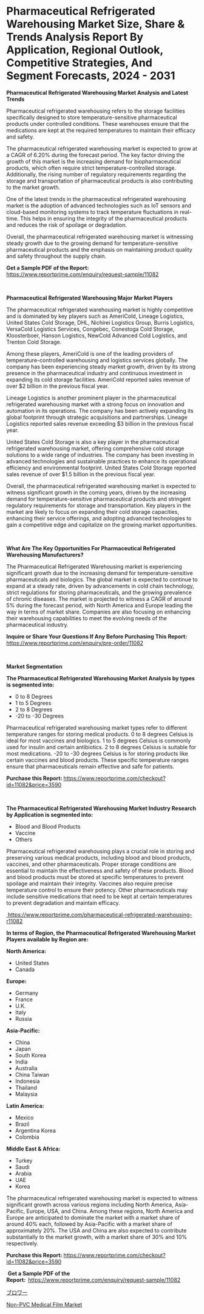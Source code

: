 <p><h1>Pharmaceutical Refrigerated Warehousing Market Size, Share & Trends Analysis Report By Application, Regional Outlook, Competitive Strategies, And Segment Forecasts, 2024 - 2031</h1></p><p><strong>Pharmaceutical Refrigerated Warehousing Market Analysis and Latest Trends</strong></p>
<p><p>Pharmaceutical refrigerated warehousing refers to the storage facilities specifically designed to store temperature-sensitive pharmaceutical products under controlled conditions. These warehouses ensure that the medications are kept at the required temperatures to maintain their efficacy and safety.</p><p>The pharmaceutical refrigerated warehousing market is expected to grow at a CAGR of 6.20% during the forecast period. The key factor driving the growth of this market is the increasing demand for biopharmaceutical products, which often require strict temperature-controlled storage. Additionally, the rising number of regulatory requirements regarding the storage and transportation of pharmaceutical products is also contributing to the market growth.</p><p>One of the latest trends in the pharmaceutical refrigerated warehousing market is the adoption of advanced technologies such as IoT sensors and cloud-based monitoring systems to track temperature fluctuations in real-time. This helps in ensuring the integrity of the pharmaceutical products and reduces the risk of spoilage or degradation.</p><p>Overall, the pharmaceutical refrigerated warehousing market is witnessing steady growth due to the growing demand for temperature-sensitive pharmaceutical products and the emphasis on maintaining product quality and safety throughout the supply chain.</p></p>
<p><strong>Get a Sample PDF of the Report:&nbsp;</strong> <a href="https://www.reportprime.com/enquiry/request-sample/11082">https://www.reportprime.com/enquiry/request-sample/11082</a></p>
<p>&nbsp;</p>
<p><strong>Pharmaceutical Refrigerated Warehousing Major Market Players</strong></p>
<p><p>The pharmaceutical refrigerated warehousing market is highly competitive and is dominated by key players such as AmeriCold, Lineage Logistics, United States Cold Storage, DHL, Nichirei Logistics Group, Burris Logistics, VersaCold Logistics Services, Congebec, Conestoga Cold Storage, Kloosterboer, Hanson Logistics, NewCold Advanced Cold Logistics, and Trenton Cold Storage.</p><p>Among these players, AmeriCold is one of the leading providers of temperature-controlled warehousing and logistics services globally. The company has been experiencing steady market growth, driven by its strong presence in the pharmaceutical industry and continuous investment in expanding its cold storage facilities. AmeriCold reported sales revenue of over $2 billion in the previous fiscal year.</p><p>Lineage Logistics is another prominent player in the pharmaceutical refrigerated warehousing market with a strong focus on innovation and automation in its operations. The company has been actively expanding its global footprint through strategic acquisitions and partnerships. Lineage Logistics reported sales revenue exceeding $3 billion in the previous fiscal year.</p><p>United States Cold Storage is also a key player in the pharmaceutical refrigerated warehousing market, offering comprehensive cold storage solutions to a wide range of industries. The company has been investing in advanced technologies and sustainable practices to enhance its operational efficiency and environmental footprint. United States Cold Storage reported sales revenue of over $1.5 billion in the previous fiscal year.</p><p>Overall, the pharmaceutical refrigerated warehousing market is expected to witness significant growth in the coming years, driven by the increasing demand for temperature-sensitive pharmaceutical products and stringent regulatory requirements for storage and transportation. Key players in the market are likely to focus on expanding their cold storage capacities, enhancing their service offerings, and adopting advanced technologies to gain a competitive edge and capitalize on the growing market opportunities.</p></p>
<p>&nbsp;</p>
<p><strong>What Are The Key Opportunities For Pharmaceutical Refrigerated Warehousing Manufacturers?</strong></p>
<p><p>The Pharmaceutical Refrigerated Warehousing market is experiencing significant growth due to the increasing demand for temperature-sensitive pharmaceuticals and biologics. The global market is expected to continue to expand at a steady rate, driven by advancements in cold chain technology, strict regulations for storing pharmaceuticals, and the growing prevalence of chronic diseases. The market is projected to witness a CAGR of around 5% during the forecast period, with North America and Europe leading the way in terms of market share. Companies are also focusing on enhancing their warehousing capabilities to meet the evolving needs of the pharmaceutical industry.</p></p>
<p><strong>Inquire or Share Your Questions If Any Before Purchasing This Report:</strong> <a href="https://www.reportprime.com/enquiry/pre-order/11082">https://www.reportprime.com/enquiry/pre-order/11082</a></p>
<p>&nbsp;</p>
<p><strong>Market Segmentation</strong></p>
<p><strong>The Pharmaceutical Refrigerated Warehousing Market Analysis by types is segmented into:</strong></p>
<p><ul><li>0 to 8 Degrees</li><li>1 to 5 Degrees</li><li>2 to 8 Degrees</li><li>-20 to -30 Degrees</li></ul></p>
<p><p>Pharmaceutical refrigerated warehousing market types refer to different temperature ranges for storing medical products. 0 to 8 degrees Celsius is ideal for most vaccines and biologics. 1 to 5 degrees Celsius is commonly used for insulin and certain antibiotics. 2 to 8 degrees Celsius is suitable for most medications. -20 to -30 degrees Celsius is for storing products like certain vaccines and blood products. These specific temperature ranges ensure that pharmaceuticals remain effective and safe for patients.</p></p>
<p><strong>Purchase this Report:&nbsp;</strong><a href="https://www.reportprime.com/checkout?id=11082&price=3590">https://www.reportprime.com/checkout?id=11082&price=3590</a></p>
<p>&nbsp;</p>
<p><strong>The Pharmaceutical Refrigerated Warehousing Market Industry Research by Application is segmented into:</strong></p>
<p><ul><li>Blood and Blood Products</li><li>Vaccine</li><li>Others</li></ul></p>
<p><p>Pharmaceutical refrigerated warehousing plays a crucial role in storing and preserving various medical products, including blood and blood products, vaccines, and other pharmaceuticals. Proper storage conditions are essential to maintain the effectiveness and safety of these products. Blood and blood products must be stored at specific temperatures to prevent spoilage and maintain their integrity. Vaccines also require precise temperature control to ensure their potency. Other pharmaceuticals may include sensitive medications that need to be kept at certain temperatures to prevent degradation and maintain efficacy.</p></p>
<p><a href="https://www.reportprime.com/pharmaceutical-refrigerated-warehousing-r11082">&nbsp;https://www.reportprime.com/pharmaceutical-refrigerated-warehousing-r11082</a></p>
<p><strong>In terms of Region, the Pharmaceutical Refrigerated Warehousing Market Players available by Region are:</strong></p>
<p>
    <p> <strong> North America: </strong>
        <ul>
            <li>United States</li>
            <li>Canada</li>
        </ul>
        </p> 
    <p> <strong> Europe: </strong>
        <ul>
            <li>Germany</li>
            <li>France</li>
            <li>U.K.</li>
            <li>Italy</li>
            <li>Russia</li>
        </ul>
        </p> 
    <p> <strong> Asia-Pacific: </strong>
        <ul>
            <li>China</li>
            <li>Japan</li>
            <li>South Korea</li>
            <li>India</li>
            <li>Australia</li>
            <li>China Taiwan</li>
            <li>Indonesia</li>
            <li>Thailand</li>
            <li>Malaysia</li>
        </ul>
        </p> 
    <p> <strong> Latin America: </strong>
        <ul>
            <li>Mexico</li>
            <li>Brazil</li>
            <li>Argentina Korea</li>
            <li>Colombia</li>
        </ul>
        </p> 
    <p> <strong> Middle East & Africa: </strong>
        <ul>
            <li>Turkey</li>
            <li>Saudi</li>
            <li>Arabia</li>
            <li>UAE</li>
            <li>Korea</li>
        </ul>
    </p>
    </p>
<p><p>The pharmaceutical refrigerated warehousing market is expected to witness significant growth across various regions including North America, Asia-Pacific, Europe, USA, and China. Among these regions, North America and Europe are anticipated to dominate the market with a market share of around 40% each, followed by Asia-Pacific with a market share of approximately 20%. The USA and China are also expected to contribute substantially to the market growth, with a market share of 30% and 10% respectively.</p></p>
<p><strong>Purchase this Report: </strong><a href="https://www.reportprime.com/checkout?id=11082&price=3590">https://www.reportprime.com/checkout?id=11082&price=3590</a></p>
<p>&nbsp;<strong>Get a Sample PDF of the Report:&nbsp;&nbsp;</strong><a href="https://www.reportprime.com/enquiry/request-sample/11082">https://www.reportprime.com/enquiry/request-sample/11082</a></p>
<p><strong></strong></p>
<p><p><a href="https://github.com/oafhukehf4709715/Market-Research-Report-List-1/blob/main/686166424372.md">ブロワー</a></p><p><a href="https://github.com/WillieWoodard/Market-Research-Report-List-4/blob/main/non-pvc-medical-film-market.md">Non-PVC Medical Film Market</a></p></p>